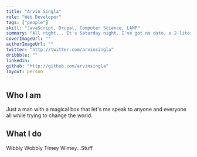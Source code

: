 ```yaml
---
title: "Arvin Singla"
role: "Web Developer"
tags: ["people"]
skill: "JavaScript, Drupal, Computer Science, LAMP"
summary: "All right... It's Saturday night. I've got no date, a 2-liter bottle of Shasta, and my all Rush mix tape. Let's rock!"
coverImageUrl: ""
authorImageUrl: ""
twitter: "http://twitter.com/arvinsingla"
dribbble: ""
linkedin: 
github: "http://github.com/arvinsingla"
layout: person
---
```


## Who I am

Just a man with a magical box that let's me speak to anyone and everyone all while trying to change the world.

## What I do

Wibbly Wobbly Timey Wimey...Stuff
